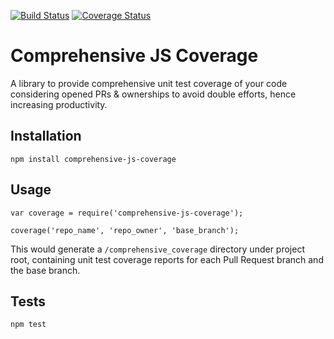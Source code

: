 [![Build Status](https://travis-ci.org/zeezia/comprehensive-js-coverage.svg?branch=master)](https://travis-ci.org/zeezia/comprehensive-js-coverage) [![Coverage Status](https://coveralls.io/repos/github/zeezia/comprehensive-js-coverage/badge.svg?branch=master)](https://coveralls.io/github/zeezia/comprehensive-js-coverage?branch=master)

Comprehensive JS Coverage
=========

A library to provide comprehensive unit test coverage of your code considering opened PRs &amp; ownerships to avoid double efforts, hence increasing productivity.

## Installation

  `npm install comprehensive-js-coverage`

## Usage
  ```
  var coverage = require('comprehensive-js-coverage');

  coverage('repo_name', 'repo_owner', 'base_branch');
  ```
  This would generate a `/comprehensive_coverage` directory under project root, containing unit test coverage reports for each Pull Request branch and the base branch.

## Tests

  `npm test`